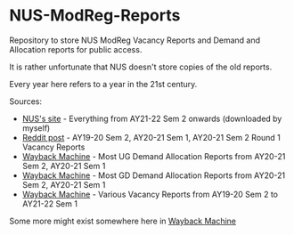 # NUS-ModReg-Reports
Repository to store NUS ModReg Vacancy Reports and Demand and Allocation reports for public access.

It is rather unfortunate that NUS doesn't store copies of the old reports.

Every year here refers to a year in the 21st century.

Sources:
- [NUS's site](https://www.nus.edu.sg/ModReg/resources.html) - Everything from AY21-22 Sem 2 onwards (downloaded by myself)
- [Reddit post](https://www.reddit.com/r/nus/comments/ko79fv/modreg_historical_vacancy_reports/) - AY19-20 Sem 2, AY20-21 Sem 1, AY20-21 Sem 2 Round 1 Vacancy Reports
- [Wayback Machine](https://web.archive.org/web/20220000000000*/http://www.nus.edu.sg/modreg/docs/DemandAllocationRptUG.pdf) - Most UG Demand Allocation Reports from AY20-21 Sem 2, AY20-21 Sem 1
- [Wayback Machine](https://web.archive.org/web/20220000000000*/http://www.nus.edu.sg/modreg/docs/DemandAllocationRptGD.pdf) - Most GD Demand Allocation Reports from AY20-21 Sem 2, AY20-21 Sem 1
- [Wayback Machine](https://web.archive.org/web/20210901000000*/http://www.nus.edu.sg/ModReg/docs/VacancyRpt.pdf) - Various Vacancy Reports from AY19-20 Sem 2 to AY21-22 Sem 1

Some more might exist somewhere here in [Wayback Machine](https://web.archive.org/web/*/http://www.nus.edu.sg/modreg/docs/*)
